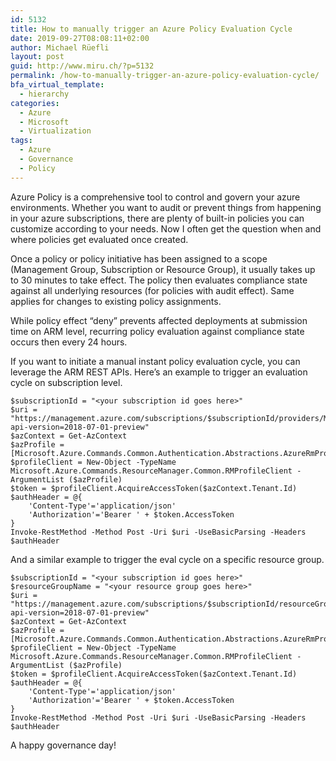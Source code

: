 ```yaml
---
id: 5132
title: How to manually trigger an Azure Policy Evaluation Cycle
date: 2019-09-27T08:08:11+02:00
author: Michael Rüefli
layout: post
guid: http://www.miru.ch/?p=5132
permalink: /how-to-manually-trigger-an-azure-policy-evaluation-cycle/
bfa_virtual_template:
  - hierarchy
categories:
  - Azure
  - Microsoft
  - Virtualization
tags:
  - Azure
  - Governance
  - Policy
---
```

 

Azure Policy is a comprehensive tool to control and govern your azure environments. Whether you want to audit or prevent things from happening in your azure subscriptions, there are plenty of built-in policies you can customize according to your needs. Now I often get the question when and where policies get evaluated once created.

Once a policy or policy initiative has been assigned to a scope (Management Group, Subscription or Resource Group), it usually takes up to 30 minutes to take effect. The policy then evaluates compliance state against all underlying resources (for policies with audit effect). Same applies for changes to existing policy assignments.

While policy effect &#8220;deny&#8221; prevents affected deployments at submission time on ARM level, recurring policy evaluation against compliance state occurs then every 24 hours.

If you want to initiate a manual instant policy evaluation cycle, you can leverage the ARM REST APIs. Here&#8217;s an example to trigger an evaluation cycle on subscription level.

<pre class="wp-block-code"><code>$subscriptionId = "&lt;your subscription id goes here>"
$uri = "https://management.azure.com/subscriptions/$subscriptionId/providers/Microsoft.PolicyInsights/policyStates/latest/triggerEvaluation?api-version=2018-07-01-preview"
$azContext = Get-AzContext
$azProfile = [Microsoft.Azure.Commands.Common.Authentication.Abstractions.AzureRmProfileProvider]::Instance.Profile
$profileClient = New-Object -TypeName Microsoft.Azure.Commands.ResourceManager.Common.RMProfileClient -ArgumentList ($azProfile)
$token = $profileClient.AcquireAccessToken($azContext.Tenant.Id)
$authHeader = @{
    'Content-Type'='application/json'
    'Authorization'='Bearer ' + $token.AccessToken
}
Invoke-RestMethod -Method Post -Uri $uri -UseBasicParsing -Headers $authHeader
</code></pre>

And a similar example to trigger the eval cycle on a specific resource group.

<pre class="wp-block-code"><code>$subscriptionId = "&lt;your subscription id goes here>"
$resourceGroupName = "&lt;your resource group goes here>"
$uri = "https://management.azure.com/subscriptions/$subscriptionId/resourceGroups/$resourceGroupName/providers/Microsoft.PolicyInsights/policyStates/latest/triggerEvaluation?api-version=2018-07-01-preview"
$azContext = Get-AzContext
$azProfile = [Microsoft.Azure.Commands.Common.Authentication.Abstractions.AzureRmProfileProvider]::Instance.Profile
$profileClient = New-Object -TypeName Microsoft.Azure.Commands.ResourceManager.Common.RMProfileClient -ArgumentList ($azProfile)
$token = $profileClient.AcquireAccessToken($azContext.Tenant.Id)
$authHeader = @{
    'Content-Type'='application/json'
    'Authorization'='Bearer ' + $token.AccessToken
}
Invoke-RestMethod -Method Post -Uri $uri -UseBasicParsing -Headers $authHeader
</code></pre>

A happy governance day!